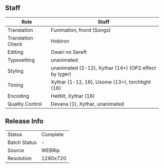 ## Staff

| Role              | Staff                                                 |
|-------------------|-------------------------------------------------------|
| Translation       | Funimation, fnord (Songs)                             |
| Translation Check | Hobiron                                               |
| Editing           | Owari no Sereft                                       |
| Typesetting       | unanimated                                            |
| Styling           | unanimated (2-12), Xythar (14+) (OP2 effect by lyger) |
| Timing            | Xythar (1-12, 16), Usome (13+), torchlight (16)       |
| Encoding          | Helltilt, Xythar (16)                                 |
| Quality Control   | Devana (1), Xythar, unanimated                        |

## Release Info

|              |           |
|--------------|-----------|
| Status       | Complete  |
| Batch Status | -         |
| Source       | WEBRip    |
| Resolution   | 1280x720  |